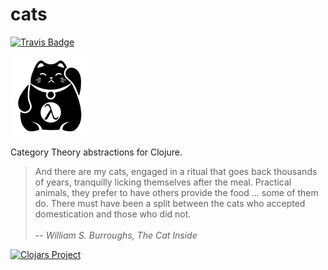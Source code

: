 cats
====

[![Travis Badge](https://img.shields.io/travis/niwibe/cats.svg?style=flat)](https://travis-ci.org/niwibe/cats "Travis Badge")

![](./logo/logo.png "cats logo")

Category Theory abstractions for Clojure.

<blockquote>
And there are my cats, engaged in a ritual that goes back thousands of years, tranquilly licking themselves after the meal. Practical animals, they prefer to have others provide the food ... some of them do. There must have been a split between the cats who accepted domestication and those who did not.
<br/> <br/>
-- <cite>William S. Burroughs, The Cat Inside</cite>
</blockquote>

[![Clojars Project](http://clojars.org/cats/latest-version.svg)](http://clojars.org/cat)
